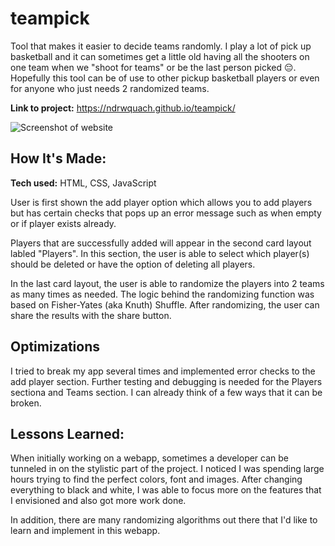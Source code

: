 # teampick
Tool that makes it easier to decide teams randomly. I play a lot of pick up basketball and it can sometimes get a little old having all the shooters on one team when we "shoot for teams" or be the last person picked 😔. Hopefully this tool can be of use to other pickup basketball players or even for anyone who just needs 2 randomized teams.

**Link to project:** https://ndrwquach.github.io/teampick/

![Screenshot of website](https://imgur.com/a/KasLomc)

## How It's Made:

**Tech used:** HTML, CSS, JavaScript

User is first shown the add player option which allows you to add players but has certain checks that pops up an error message such as when empty or if player exists already.

Players that are successfully added will appear in the second card layout labled "Players". In this section, the user is able to select which player(s) should be deleted or have the option of deleting all players.

In the last card layout, the user is able to randomize the players into 2 teams as many times as needed. The logic behind the randomizing function was based on Fisher-Yates (aka Knuth) Shuffle. After randomizing, the user can share the results with the share button.

## Optimizations

I tried to break my app several times and implemented error checks to the add player section. Further testing and debugging is needed for the Players sectiona and Teams section. I can already think of a few ways that it can be broken.

## Lessons Learned:

When initially working on a webapp, sometimes a developer can be tunneled in on the stylistic part of the project. I noticed I was spending large hours trying to find the perfect colors, font and images. After changing everything to black and white, I was able to focus more on the features that I envisioned and also got more work done. 

In addition, there are many randomizing algorithms out there that I'd like to learn and implement in this webapp.